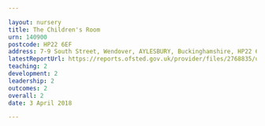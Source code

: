 ```yaml
---

layout: nursery
title: The Children's Room
urn: 140900
postcode: HP22 6EF
address: 7-9 South Street, Wendover, AYLESBURY, Buckinghamshire, HP22 6EF
latestReportUrl: https://reports.ofsted.gov.uk/provider/files/2768835/urn/140900.pdf
teaching: 2
development: 2
leadership: 2
outcomes: 2
overall: 2
date: 3 April 2018

---
```

